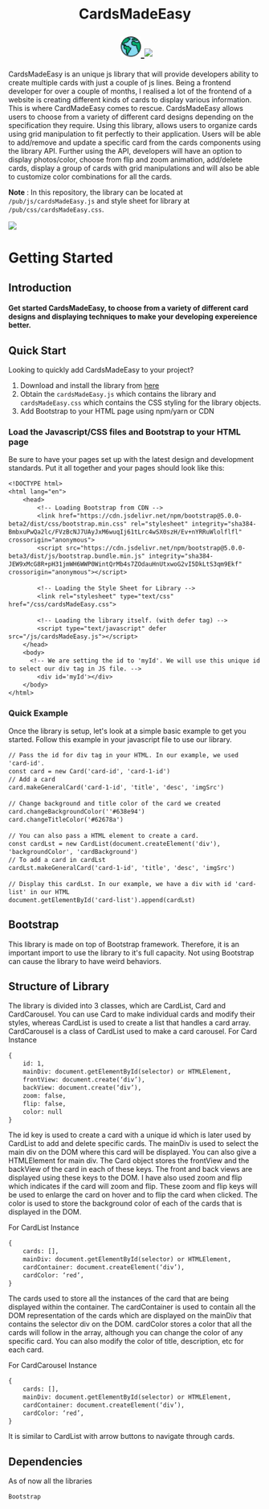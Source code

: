 <h1 align="center">
    <p align="center">CardsMadeEasy</p>
    <img src="">
    <a href="https://mysterious-dawn-71990.herokuapp.com/">
        <img width="40px" src="https://github.com/milindvishnoi/milindvishnoi/blob/master/worldwide.png">
    </a>
    <a href="https://mysterious-dawn-71990.herokuapp.com/docs">
        <img src="https://user-images.githubusercontent.com/48028572/120033256-fa899200-c018-11eb-88bd-66edfb026f79.png" width="40px">
    </a>
</h1>

CardsMadeEasy is an unique js library that will provide developers ability to create multiple cards with just a couple of js lines. Being a frontend developer for over a couple of months, I realised a lot of the frontend of a website is creating different kinds of cards to display various information. This is where CardMadeEasy comes to rescue. CardsMadeEasy allows users to choose from a variety of different card designs depending on the specification they require. Using this library, allows users to organize cards using grid manipulation to fit perfectly to their application. Users will be able to add/remove and update a specific card from the cards components using the library API. Further using the API, developers will have an option to display photos/color, choose from flip and zoom animation, add/delete cards, display a group of cards with grid manipulations and will also be able to customize color combinations for all the cards.

**Note** : In this repository, the library can be located at  `/pub/js/cardsMadeEasy.js`  and style sheet for library at  `/pub/css/cardsMadeEasy.css`.

<img align="center" src="https://user-images.githubusercontent.com/48028572/120031842-f9effc00-c016-11eb-8486-6f374dece6ba.png">
    
# Getting Started
## Introduction
#### Get started CardsMadeEasy, to choose from a variety of different card designs and displaying techniques to make your developing expereience better.

## Quick Start
Looking to quickly add CardsMadeEasy to your project? 
1. Download and install the library from [here](https://github.com/csc309-winter-2021/js-library-vishnoim)
2. Obtain the `cardsMadeEasy.js` which contains the library and `cardsMadeEasy.css` which contains the CSS styling for the library objects.
3. Add Bootstrap to your HTML page using npm/yarn or CDN

### Load the Javascript/CSS files and Bootstrap to your HTML page
Be sure to have your pages set up with the latest design and development standards. Put it all together and your pages should look like this:
```
<!DOCTYPE html>
<html lang="en">
    <head>
        <!-- Loading Bootstrap from CDN -->
        <link href="https://cdn.jsdelivr.net/npm/bootstrap@5.0.0-beta2/dist/css/bootstrap.min.css" rel="stylesheet" integrity="sha384-BmbxuPwQa2lc/FVzBcNJ7UAyJxM6wuqIj61tLrc4wSX0szH/Ev+nYRRuWlolflfl" crossorigin="anonymous">
        <script src="https://cdn.jsdelivr.net/npm/bootstrap@5.0.0-beta3/dist/js/bootstrap.bundle.min.js" integrity="sha384-JEW9xMcG8R+pH31jmWH6WWP0WintQrMb4s7ZOdauHnUtxwoG2vI5DkLtS3qm9Ekf" crossorigin="anonymous"></script>
        
        <!-- Loading the Style Sheet for Library -->
        <link rel="stylesheet" type="text/css" href="/css/cardsMadeEasy.css">

        <!-- Loading the library itself. (with defer tag) -->
        <script type="text/javascript" defer src="/js/cardsMadeEasy.js"></script>
    </head>
    <body>
      <!-- We are setting the id to 'myId'. We will use this unique id to select our div tag in JS file. -->
        <div id='myId'></div>
    </body>
</html>
```

### Quick Example
Once the library is setup, let's look at a simple basic example to get you started. Follow this example in your javascript file to use our library.

```
// Pass the id for div tag in your HTML. In our example, we used 'card-id'.
const card = new Card('card-id', 'card-1-id')
// Add a card
card.makeGeneralCard('card-1-id', 'title', 'desc', 'imgSrc')

// Change background and title color of the card we created
card.changeBackgroundColor(''#638e94')
card.changeTitleColor('#62678a')

// You can also pass a HTML element to create a card.
const cardLst = new CardList(document.createElement('div'), 'backgroundColor', 'cardBackground')
// To add a card in cardLst
cardLst.makeGeneralCard('card-1-id', 'title', 'desc', 'imgSrc')

// Display this cardLst. In our example, we have a div with id 'card-list' in our HTML
document.getElementById('card-list').append(cardLst)
```

## Bootstrap 
This library is made on top of Bootstrap framework. Therefore, it is an important import to use the library to it's full capacity. Not using Bootstrap can cause the library to have weird behaviors.

## Structure of Library
The library is divided into 3 classes, which are CardList, Card and CardCarousel. You can use Card to
make individual cards and modify their styles, whereas CardList is used to create a list
that handles a card array. CardCarousel is a class of CardList used to make a card carousel.
For Card Instance
```
{
    id: 1,
    mainDiv: document.getElementById(selector) or HTMLElement,
    frontView: document.create(‘div’),
    backView: document.create(‘div’),
    zoom: false,
    flip: false,
    color: null
}
```
The id key is used to create a card with a unique id which is later used by CardList to add and delete specific cards. The mainDiv is used to select the main div on the DOM where this card will be displayed. You can also give a HTMLElement for main div. The Card object stores the frontView and the backView of the card in each of these keys. The front and back views are displayed using these keys to the DOM. I have also used zoom and flip which indicates if the card will zoom and flip. These zoom and flip keys will be used to enlarge the card on hover and to flip the card when clicked. The color is used to store the background color of each of the cards that is displayed in the DOM.

For CardList Instance
```
{
    cards: [],
    mainDiv: document.getElementById(selector) or HTMLElement,
    cardContainer: document.createElement(‘div’),
    cardColor: ‘red’,
}
```
The cards used to store all the instances of the card that are being displayed within the container. The cardContainer is used to contain all the DOM representation of the cards which are displayed on the mainDiv that contains the selector div on the DOM. cardColor stores a color that all the cards will follow in the array, although you can change the color of any specific card. You can also modify the color of title, description, etc for each card.

For CardCarousel Instance
```
{
    cards: [],
    mainDiv: document.getElementById(selector) or HTMLElement,
    cardContainer: document.createElement(‘div’),
    cardColor: ‘red’,
}
```
It is similar to CardList with arrow buttons to navigate through cards.

## Dependencies
As of now all the libraries 
```
Bootstrap
```
